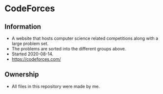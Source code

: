 # CodeForces  
## Information 
- A website that hosts computer science related competitions along with a large problem set.  
- The problems are sorted into the different groups above.  
- Started 2020-08-14.
- https://codeforces.com/
## Ownership
- All files in this repository were made by me.
